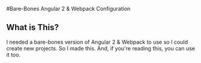 #Bare-Bones Angular 2 & Webpack Configuration

## What is This?

I needed a bare-bones version of Angular 2 & Webpack to use so I could create new projects.
So I made this. And, if you're reading this, you can use it too.